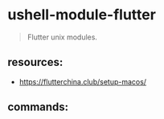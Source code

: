 # ushell-module-flutter
> Flutter unix modules.

## resources:
+ https://flutterchina.club/setup-macos/

## commands:
